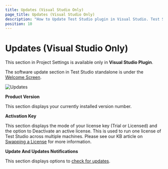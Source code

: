 ```yaml
---
title: Updates (Visual Studio Only)
page_title: Updates (Visual Studio Only)
description: "How to Update Test Studio plugin in Visual Studio. Test Studio plugin version in Visual Studio. Activate/Deactivate Test Studio license in Visual Studio. Check for updates of Test Studio in Visual Studio."
position: 10
---
```

# Updates (Visual Studio Only)

This section in Project Settings is available only in **Visual Studio Plugin**.

The software update section in Test Studio standalone is under the <a href="/getting-started/start-a-project/welcome-screen#Software-Updates" target="_blank">Welcome Screen</a>.

![Updates][1]

**Product Version**

This section displays your currently installed version number.

**Activation Key**

This section displays the mode of your license key (Trial or Licensed) and the option to Deactivate an active license. This is used to run one license of Test Studio across multiple machines. Please see our KB article on <a href ="/knowledge-base/activation-kb/swap-license" target="_blank">Swapping a License</a> for more information.

**Update And Updates Notifications**

This section displays options to <a href="/getting-started/installation/check-for-updates" target="_blank">check for updates</a>.

[1]: /img/features/project-settings/updates/fig1.png